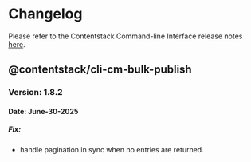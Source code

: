 # Changelog

Please refer to the Contentstack Command-line Interface release notes [here](https://www.contentstack.com/docs/developers/cli/cli-changelog).
## @contentstack/cli-cm-bulk-publish
### Version: 1.8.2
#### Date:  June-30-2025
##### Fix:
 - handle pagination in sync when no entries are returned.